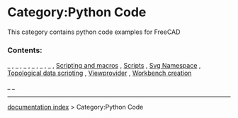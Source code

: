 # Category:Python Code
This category contains python code examples for FreeCAD

### Contents:

_ , _ , _ , _ , _ , _ , [Scripting and macros](Scripting_and_macros.md) , [Scripts](Scripts.md) , [Svg Namespace](Svg_Namespace.md) , [Topological data scripting](Topological_data_scripting.md) , [Viewprovider](Viewprovider.md) , [Workbench creation](Workbench_creation.md)

_ _

---
[documentation index](../README.md) > Category:Python Code

